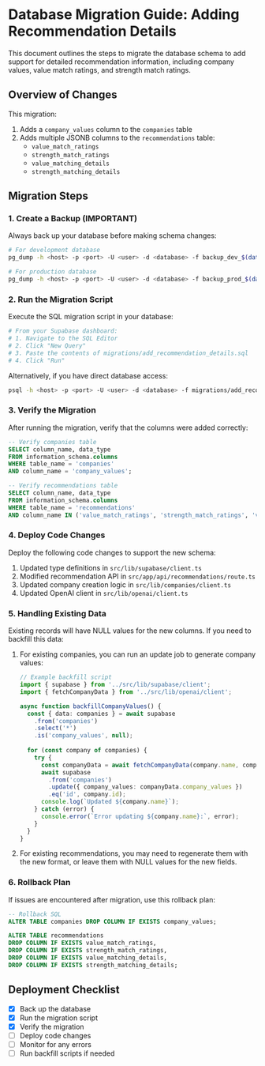 # Database Migration Guide: Adding Recommendation Details

This document outlines the steps to migrate the database schema to add support for detailed recommendation information, including company values, value match ratings, and strength match ratings.

## Overview of Changes

This migration:
1. Adds a `company_values` column to the `companies` table
2. Adds multiple JSONB columns to the `recommendations` table:
   - `value_match_ratings`
   - `strength_match_ratings`
   - `value_matching_details`
   - `strength_matching_details`

## Migration Steps

### 1. Create a Backup (IMPORTANT)

Always back up your database before making schema changes:

```bash
# For development database
pg_dump -h <host> -p <port> -U <user> -d <database> -f backup_dev_$(date +%Y%m%d).sql

# For production database
pg_dump -h <host> -p <port> -U <user> -d <database> -f backup_prod_$(date +%Y%m%d).sql
```

### 2. Run the Migration Script

Execute the SQL migration script in your database:

```bash
# From your Supabase dashboard:
# 1. Navigate to the SQL Editor
# 2. Click "New Query"
# 3. Paste the contents of migrations/add_recommendation_details.sql
# 4. Click "Run"
```

Alternatively, if you have direct database access:

```bash
psql -h <host> -p <port> -U <user> -d <database> -f migrations/add_recommendation_details.sql
```

### 3. Verify the Migration

After running the migration, verify that the columns were added correctly:

```sql
-- Verify companies table
SELECT column_name, data_type 
FROM information_schema.columns 
WHERE table_name = 'companies' 
AND column_name = 'company_values';

-- Verify recommendations table
SELECT column_name, data_type 
FROM information_schema.columns 
WHERE table_name = 'recommendations' 
AND column_name IN ('value_match_ratings', 'strength_match_ratings', 'value_matching_details', 'strength_matching_details');
```

### 4. Deploy Code Changes

Deploy the following code changes to support the new schema:

1. Updated type definitions in `src/lib/supabase/client.ts`
2. Modified recommendation API in `src/app/api/recommendations/route.ts`
3. Updated company creation logic in `src/lib/companies/client.ts`
4. Updated OpenAI client in `src/lib/openai/client.ts`

### 5. Handling Existing Data

Existing records will have NULL values for the new columns. If you need to backfill this data:

1. For existing companies, you can run an update job to generate company values:
   ```typescript
   // Example backfill script
   import { supabase } from '../src/lib/supabase/client';
   import { fetchCompanyData } from '../src/lib/openai/client';
   
   async function backfillCompanyValues() {
     const { data: companies } = await supabase
       .from('companies')
       .select('*')
       .is('company_values', null);
       
     for (const company of companies) {
       try {
         const companyData = await fetchCompanyData(company.name, company.industry);
         await supabase
           .from('companies')
           .update({ company_values: companyData.company_values })
           .eq('id', company.id);
         console.log(`Updated ${company.name}`);
       } catch (error) {
         console.error(`Error updating ${company.name}:`, error);
       }
     }
   }
   ```

2. For existing recommendations, you may need to regenerate them with the new format, or leave them with NULL values for the new fields.

### 6. Rollback Plan

If issues are encountered after migration, use this rollback plan:

```sql
-- Rollback SQL
ALTER TABLE companies DROP COLUMN IF EXISTS company_values;

ALTER TABLE recommendations 
DROP COLUMN IF EXISTS value_match_ratings,
DROP COLUMN IF EXISTS strength_match_ratings,
DROP COLUMN IF EXISTS value_matching_details,
DROP COLUMN IF EXISTS strength_matching_details;
```

## Deployment Checklist

- [x] Back up the database
- [x] Run the migration script
- [x] Verify the migration
- [ ] Deploy code changes
- [ ] Monitor for any errors
- [ ] Run backfill scripts if needed 